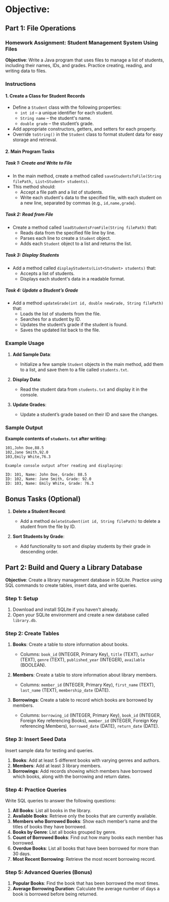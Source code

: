 # Objective:

## Part 1: File Operations

### Homework Assignment: Student Management System Using Files

**Objective**: Write a Java program that uses files to manage a list of students, including their names, IDs, and grades. Practice creating, reading, and writing data to files.

### Instructions

#### 1. Create a Class for Student Records
- Define a `Student` class with the following properties:
  - `int id` – a unique identifier for each student.
  - `String name` – the student's name.
  - `double grade` – the student’s grade.
- Add appropriate constructors, getters, and setters for each property.
- Override `toString()` in the `Student` class to format student data for easy storage and retrieval.

#### 2. Main Program Tasks

##### Task 1: Create and Write to File
- In the main method, create a method called `saveStudentsToFile(String filePath, List<Student> students)`.
- This method should:
  - Accept a file path and a list of students.
  - Write each student's data to the specified file, with each student on a new line, separated by commas (e.g., `id,name,grade`).

##### Task 2: Read from File
- Create a method called `loadStudentsFromFile(String filePath)` that:
  - Reads data from the specified file line by line.
  - Parses each line to create a `Student` object.
  - Adds each `Student` object to a list and returns the list.

##### Task 3: Display Students
- Add a method called `displayStudents(List<Student> students)` that:
  - Accepts a list of students.
  - Displays each student's data in a readable format.

##### Task 4: Update a Student’s Grade
- Add a method `updateGrade(int id, double newGrade, String filePath)` that:
  - Loads the list of students from the file.
  - Searches for a student by ID.
  - Updates the student’s grade if the student is found.
  - Saves the updated list back to the file.

### Example Usage

1. **Add Sample Data**:
   - Initialize a few sample `Student` objects in the main method, add them to a list, and save them to a file called `students.txt`.
   
2. **Display Data**:
   - Read the student data from `students.txt` and display it in the console.

3. **Update Grades**:
   - Update a student’s grade based on their ID and save the changes.

### Sample Output

**Example contents of `students.txt` after writing:**
```plaintext
101,John Doe,88.5
102,Jane Smith,92.0
103,Emily White,76.3

Example console output after reading and displaying:

ID: 101, Name: John Doe, Grade: 88.5
ID: 102, Name: Jane Smith, Grade: 92.0
ID: 103, Name: Emily White, Grade: 76.3
```

## Bonus Tasks (Optional)

1. **Delete a Student Record**:
   - Add a method `deleteStudent(int id, String filePath)` to delete a student from the file by ID.

2. **Sort Students by Grade**:
   - Add functionality to sort and display students by their grade in descending order.

## Part 2: Build and Query a Library Database

**Objective**: Create a library management database in SQLite. Practice using SQL commands to create tables, insert data, and write queries.

### Step 1: Setup

1. Download and install SQLite if you haven't already.
2. Open your SQLite environment and create a new database called `library.db`.

### Step 2: Create Tables

1. **Books**: Create a table to store information about books.
   - Columns: `book_id` (INTEGER, Primary Key), `title` (TEXT), `author` (TEXT), `genre` (TEXT), `published_year` (INTEGER), `available` (BOOLEAN).

2. **Members**: Create a table to store information about library members.
   - Columns: `member_id` (INTEGER, Primary Key), `first_name` (TEXT), `last_name` (TEXT), `membership_date` (DATE).

3. **Borrowings**: Create a table to record which books are borrowed by members.
   - Columns: `borrowing_id` (INTEGER, Primary Key), `book_id` (INTEGER, Foreign Key referencing Books), `member_id` (INTEGER, Foreign Key referencing Members), `borrowed_date` (DATE), `return_date` (DATE).

### Step 3: Insert Seed Data

Insert sample data for testing and queries.

1. **Books**: Add at least 5 different books with varying genres and authors.
2. **Members**: Add at least 3 library members.
3. **Borrowings**: Add records showing which members have borrowed which books, along with the borrowing and return dates.

### Step 4: Practice Queries

Write SQL queries to answer the following questions:

1. **All Books**: List all books in the library.
2. **Available Books**: Retrieve only the books that are currently available.
3. **Members who Borrowed Books**: Show each member’s name and the titles of books they have borrowed.
4. **Books by Genre**: List all books grouped by genre.
5. **Count of Borrowed Books**: Find out how many books each member has borrowed.
6. **Overdue Books**: List all books that have been borrowed for more than 30 days.
7. **Most Recent Borrowing**: Retrieve the most recent borrowing record.

### Step 5: Advanced Queries (Bonus)

1. **Popular Books**: Find the book that has been borrowed the most times.
2. **Average Borrowing Duration**: Calculate the average number of days a book is borrowed before being returned.


